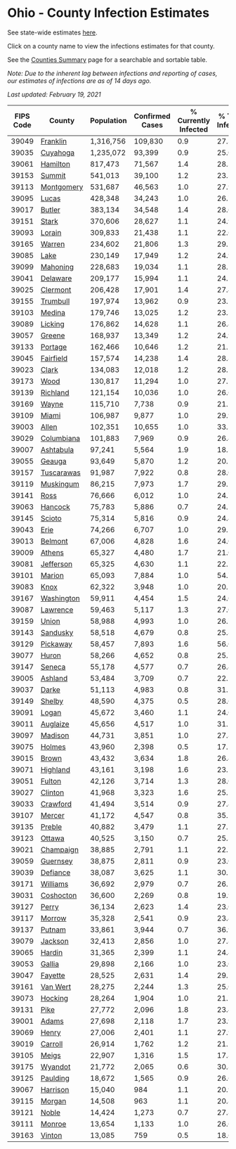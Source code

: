 # Ohio - County Infection Estimates

See state-wide estimates [here](/infections/us-oh).

Click on a county name to view the infections estimates for that county.

See the [Counties Summary](/infections/summary-counties) page for a searchable and sortable table.

*Note: Due to the inherent lag between infections and reporting of cases, our estimates of infections are as of 14 days ago.*

*Last updated: February 19, 2021*

|   FIPS Code |                   County |   Population |   Confirmed Cases |   % Currently Infected |   % Total Infected |
|-------------|--------------------------|--------------|-------------------|------------------------|--------------------|
|       39049 |     [Franklin](franklin) |    1,316,756 |           109,830 |                    0.9 |               27.3 |
|       39035 |     [Cuyahoga](cuyahoga) |    1,235,072 |            93,399 |                    0.9 |               25.0 |
|       39061 |     [Hamilton](hamilton) |      817,473 |            71,567 |                    1.4 |               28.3 |
|       39153 |         [Summit](summit) |      541,013 |            39,100 |                    1.2 |               23.3 |
|       39113 | [Montgomery](montgomery) |      531,687 |            46,563 |                    1.0 |               27.9 |
|       39095 |           [Lucas](lucas) |      428,348 |            34,243 |                    1.0 |               26.7 |
|       39017 |         [Butler](butler) |      383,134 |            34,548 |                    1.4 |               28.6 |
|       39151 |           [Stark](stark) |      370,606 |            28,627 |                    1.1 |               24.9 |
|       39093 |         [Lorain](lorain) |      309,833 |            21,438 |                    1.1 |               22.6 |
|       39165 |         [Warren](warren) |      234,602 |            21,806 |                    1.3 |               29.5 |
|       39085 |             [Lake](lake) |      230,149 |            17,949 |                    1.2 |               24.9 |
|       39099 |     [Mahoning](mahoning) |      228,683 |            19,034 |                    1.1 |               28.2 |
|       39041 |     [Delaware](delaware) |      209,177 |            15,994 |                    1.1 |               24.5 |
|       39025 |     [Clermont](clermont) |      206,428 |            17,901 |                    1.4 |               27.4 |
|       39155 |     [Trumbull](trumbull) |      197,974 |            13,962 |                    0.9 |               23.2 |
|       39103 |         [Medina](medina) |      179,746 |            13,025 |                    1.2 |               23.3 |
|       39089 |       [Licking](licking) |      176,862 |            14,628 |                    1.1 |               26.4 |
|       39057 |         [Greene](greene) |      168,937 |            13,349 |                    1.2 |               24.9 |
|       39133 |       [Portage](portage) |      162,466 |            10,646 |                    1.2 |               21.1 |
|       39045 |   [Fairfield](fairfield) |      157,574 |            14,238 |                    1.4 |               28.8 |
|       39023 |           [Clark](clark) |      134,083 |            12,018 |                    1.2 |               28.5 |
|       39173 |             [Wood](wood) |      130,817 |            11,294 |                    1.0 |               27.7 |
|       39139 |     [Richland](richland) |      121,154 |            10,036 |                    1.0 |               26.6 |
|       39169 |           [Wayne](wayne) |      115,710 |             7,738 |                    0.9 |               21.5 |
|       39109 |           [Miami](miami) |      106,987 |             9,877 |                    1.0 |               29.9 |
|       39003 |           [Allen](allen) |      102,351 |            10,655 |                    1.0 |               33.3 |
|       39029 | [Columbiana](columbiana) |      101,883 |             7,969 |                    0.9 |               26.4 |
|       39007 |   [Ashtabula](ashtabula) |       97,241 |             5,564 |                    1.9 |               18.3 |
|       39055 |         [Geauga](geauga) |       93,649 |             5,870 |                    1.2 |               20.5 |
|       39157 | [Tuscarawas](tuscarawas) |       91,987 |             7,922 |                    0.8 |               28.0 |
|       39119 |   [Muskingum](muskingum) |       86,215 |             7,973 |                    1.7 |               29.1 |
|       39141 |             [Ross](ross) |       76,666 |             6,012 |                    1.0 |               24.7 |
|       39063 |       [Hancock](hancock) |       75,783 |             5,886 |                    0.7 |               24.7 |
|       39145 |         [Scioto](scioto) |       75,314 |             5,816 |                    0.9 |               24.4 |
|       39043 |             [Erie](erie) |       74,266 |             6,707 |                    1.0 |               29.1 |
|       39013 |       [Belmont](belmont) |       67,006 |             4,828 |                    1.6 |               24.0 |
|       39009 |         [Athens](athens) |       65,327 |             4,480 |                    1.7 |               21.0 |
|       39081 |   [Jefferson](jefferson) |       65,325 |             4,630 |                    1.1 |               22.7 |
|       39101 |         [Marion](marion) |       65,093 |             7,884 |                    1.0 |               54.7 |
|       39083 |             [Knox](knox) |       62,322 |             3,948 |                    1.0 |               20.1 |
|       39167 | [Washington](washington) |       59,911 |             4,454 |                    1.5 |               24.0 |
|       39087 |     [Lawrence](lawrence) |       59,463 |             5,117 |                    1.3 |               27.0 |
|       39159 |           [Union](union) |       58,988 |             4,993 |                    1.0 |               26.7 |
|       39143 |     [Sandusky](sandusky) |       58,518 |             4,679 |                    0.8 |               25.8 |
|       39129 |     [Pickaway](pickaway) |       58,457 |             7,893 |                    1.6 |               56.0 |
|       39077 |           [Huron](huron) |       58,266 |             4,652 |                    0.8 |               25.7 |
|       39147 |         [Seneca](seneca) |       55,178 |             4,577 |                    0.7 |               26.4 |
|       39005 |       [Ashland](ashland) |       53,484 |             3,709 |                    0.7 |               22.1 |
|       39037 |           [Darke](darke) |       51,113 |             4,983 |                    0.8 |               31.5 |
|       39149 |         [Shelby](shelby) |       48,590 |             4,375 |                    0.5 |               28.6 |
|       39091 |           [Logan](logan) |       45,672 |             3,460 |                    1.1 |               24.0 |
|       39011 |     [Auglaize](auglaize) |       45,656 |             4,517 |                    1.0 |               31.2 |
|       39097 |       [Madison](madison) |       44,731 |             3,851 |                    1.0 |               27.8 |
|       39075 |         [Holmes](holmes) |       43,960 |             2,398 |                    0.5 |               17.2 |
|       39015 |           [Brown](brown) |       43,432 |             3,634 |                    1.8 |               26.4 |
|       39071 |     [Highland](highland) |       43,161 |             3,198 |                    1.6 |               23.2 |
|       39051 |         [Fulton](fulton) |       42,126 |             3,714 |                    1.3 |               28.0 |
|       39027 |       [Clinton](clinton) |       41,968 |             3,323 |                    1.6 |               25.2 |
|       39033 |     [Crawford](crawford) |       41,494 |             3,514 |                    0.9 |               27.4 |
|       39107 |         [Mercer](mercer) |       41,172 |             4,547 |                    0.8 |               35.2 |
|       39135 |         [Preble](preble) |       40,882 |             3,479 |                    1.1 |               27.1 |
|       39123 |         [Ottawa](ottawa) |       40,525 |             3,150 |                    0.7 |               25.3 |
|       39021 |   [Champaign](champaign) |       38,885 |             2,791 |                    1.1 |               22.7 |
|       39059 |     [Guernsey](guernsey) |       38,875 |             2,811 |                    0.9 |               23.0 |
|       39039 |     [Defiance](defiance) |       38,087 |             3,625 |                    1.1 |               30.2 |
|       39171 |     [Williams](williams) |       36,692 |             2,979 |                    0.7 |               26.1 |
|       39031 |   [Coshocton](coshocton) |       36,600 |             2,269 |                    0.8 |               19.9 |
|       39127 |           [Perry](perry) |       36,134 |             2,623 |                    1.4 |               23.0 |
|       39117 |         [Morrow](morrow) |       35,328 |             2,541 |                    0.9 |               23.4 |
|       39137 |         [Putnam](putnam) |       33,861 |             3,944 |                    0.7 |               36.9 |
|       39079 |       [Jackson](jackson) |       32,413 |             2,856 |                    1.0 |               27.8 |
|       39065 |         [Hardin](hardin) |       31,365 |             2,399 |                    1.1 |               24.4 |
|       39053 |         [Gallia](gallia) |       29,898 |             2,166 |                    1.0 |               23.0 |
|       39047 |       [Fayette](fayette) |       28,525 |             2,631 |                    1.4 |               29.1 |
|       39161 |     [Van Wert](van-wert) |       28,275 |             2,244 |                    1.3 |               25.0 |
|       39073 |       [Hocking](hocking) |       28,264 |             1,904 |                    1.0 |               21.7 |
|       39131 |             [Pike](pike) |       27,772 |             2,096 |                    1.8 |               23.4 |
|       39001 |           [Adams](adams) |       27,698 |             2,118 |                    1.7 |               23.9 |
|       39069 |           [Henry](henry) |       27,006 |             2,401 |                    1.1 |               27.9 |
|       39019 |       [Carroll](carroll) |       26,914 |             1,762 |                    1.2 |               21.1 |
|       39105 |           [Meigs](meigs) |       22,907 |             1,316 |                    1.5 |               17.8 |
|       39175 |       [Wyandot](wyandot) |       21,772 |             2,065 |                    0.6 |               30.8 |
|       39125 |     [Paulding](paulding) |       18,672 |             1,565 |                    0.9 |               26.6 |
|       39067 |     [Harrison](harrison) |       15,040 |               984 |                    1.1 |               20.9 |
|       39115 |         [Morgan](morgan) |       14,508 |               963 |                    1.1 |               20.8 |
|       39121 |           [Noble](noble) |       14,424 |             1,273 |                    0.7 |               27.8 |
|       39111 |         [Monroe](monroe) |       13,654 |             1,133 |                    1.0 |               26.6 |
|       39163 |         [Vinton](vinton) |       13,085 |               759 |                    0.5 |               18.6 |